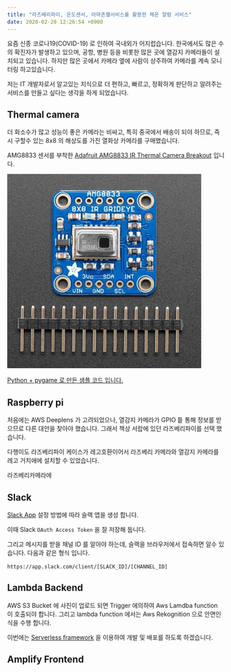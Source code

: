 ```yaml
---
title: "라즈베리파이, 온도센서, 아마존웹서비스를 활용한 체온 알람 서비스"
date: 2020-02-28 12:26:54 +0900
---
```


요즘 신종 코로나19(COVID-19) 로 인하여 국내외가 어지럽습니다. 한국에서도 많은 수의 확진자가 발생하고 있으며, 공항, 병원 등을 비롯한 많은 곳에 열감지 카메라들이 설치되고 있습니다. 하지만 많은 곳에서 카메라 옆에 사람이 상주하여 카메라를 계속 모니터링 하고있습니다.

저는 IT 개발자로서 알고있는 지식으로 더 편하고, 빠르고, 정확하게 판단하고 알려주는 서비스를 만들고 싶다는 생각을 하게 되었습니다.

## Thermal camera

더 화소수가 많고 성능이 좋은 카메라는 비싸고, 특히 중국에서 배송이 되야 하므로, 즉시 구할수 있는 8x8 의 해상도를 가진 열화상 카메라를 구매했습니다.

AMG8833 센서를 부착한 [Adafruit AMG8833 IR Thermal Camera Breakout](http://www.devicemart.co.kr/goods/view?no=12382843) 입니다.

![guthub-secrets](/assets/images/2020-02-28/amg8833.jpg)

[Python + pygame 로 만든 샘플 코드 입니다.](https://learn.adafruit.com/adafruit-amg8833-8x8-thermal-camera-sensor/raspberry-pi-thermal-camera)

## Raspberry pi

처음에는 AWS Deeplens 가 고려되었으나, 열감지 카메라가 GPIO 틑 통해 정보를 받으므로 다른 대안을 찾아야 했습니다. 그래서 책상 서랍에 있던 라즈베리파이를 선택 했습니다.

다행이도 라즈베리파이 케이스가 레고호환이어서 라즈베리 카메라와 열감지 카메라를 레고 거치애에 설치할 수 있었습니다.

라즈베리카메라에

## Slack

[Slack App](https://github.com/nalbam/deeplens-doorman/blob/master/README-slack.md) 설정 방법에 따라 슬랙 앱을 생성 합니다.

이때 Slack `OAuth Access Token` 을 잘 저장해 둡니다.

그리고 메시지를 받을 채널 ID 를 알아야 하는데, 슬랙을 브라우저에서 접속하면 알수 있습니다. 다음과 같은 형식 입니다.

```
https://app.slack.com/client/[SLACK_ID]/[CHANNEL_ID]
```

## Lambda Backend

AWS S3 Bucket 에 사진이 업로드 되면 Trigger 에의하여 Aws Lamdba function 이 호출되야 합니다.
그리고 lambda function 에서는 Aws Rekognition 으로 안면인식을 수행 합니다.

이번에는 [Serverless framework](https://serverless.com/) 을 이용하여 개발 및 배포를 하도록 하겠습니다.

## Amplify Frontend
